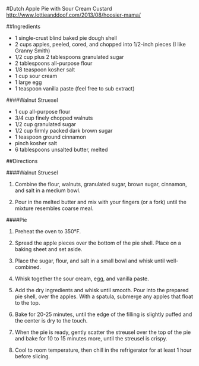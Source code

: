 #Dutch Apple Pie with Sour Cream Custard
http://www.lottieanddoof.com/2013/08/hoosier-mama/

##Ingredients

- 1 single-crust blind baked pie dough shell
- 2 cups apples, peeled, cored, and chopped into 1/2-inch pieces (I like Granny Smith)
- 1/2 cup plus 2 tablespoons granulated sugar
- 2 tablespoons all-purpose flour
- 1/8 teaspoon kosher salt
- 1 cup sour cream
- 1 large egg
- 1 teaspoon vanilla paste (feel free to sub extract)

####Walnut Struesel
- 1 cup all-purpose flour
- 3/4 cup finely chopped walnuts
- 1/2 cup granulated sugar
- 1/2 cup firmly packed dark brown sugar
- 1 teaspoon ground cinnamon
- pinch kosher salt
- 6 tablespoons unsalted butter, melted

##Directions

####Walnut Struesel
1. Combine the flour, walnuts, granulated sugar, brown sugar, cinnamon, and salt in a medium bowl.

2. Pour in the melted butter and mix with your fingers (or a fork) until the mixture resembles coarse meal.

####Pie
1. Preheat the oven to 350°F.

2. Spread the apple pieces over the bottom of the pie shell. Place on a baking sheet and set aside.

3. Place the sugar, flour, and salt in a small bowl and whisk until well-combined.

4. Whisk together the sour cream, egg, and vanilla paste.

5. Add the dry ingredients and whisk until smooth. Pour into the prepared pie shell, over the apples. With a spatula, submerge any apples that float to the top.

6. Bake for 20-25 minutes, until the edge of the filling is slightly puffed and the center is dry to the touch.

7. When the pie is ready, gently scatter the streusel over the top of the pie and bake for 10 to 15 minutes more, until the streusel is crispy.

8. Cool to room temperature, then chill in the refrigerator for at least 1 hour before slicing.